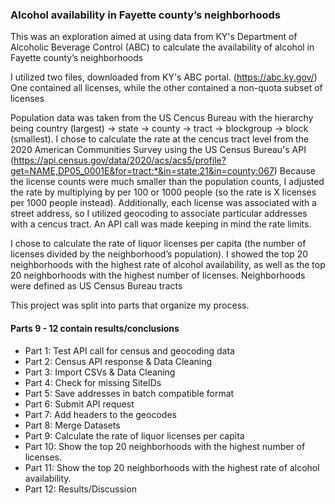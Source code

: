 ### Alcohol availability in Fayette county’s neighborhoods
This was an exploration aimed at using data from KY's Department of Alcoholic Beverage Control (ABC) to calculate the availability of alcohol in Fayette county’s neighborhoods

I utilized two files, downloaded from KY's ABC portal. (https://abc.ky.gov/) One contained all licenses, while the other contained a non-quota subset of licenses

Population data was taken from the US Cencus Bureau with the hierarchy being country (largest) -> state -> county -> tract -> blockgroup -> block (smallest). I chose to calculate the rate at the cencus tract level from the 2020 American Communities Survey using the US Census Bureau's API (https://api.census.gov/data/2020/acs/acs5/profile?get=NAME,DP05_0001E&for=tract:*&in=state:21&in=county:067)
Because the license counts were much smaller than the population counts, I adjusted the rate by multiplying by per 100 or 1000 people (so the rate is X licenses per 1000 people instead). Additionally, each license was associated with a street address, so I utilized geocoding to associate particular addresses with a cencus tract. An API call was made keeping in mind the rate limits.

I chose to calculate the rate of liquor licenses per capita (the number of licenses divided by the neighborhood’s population). I showed the top 20 neighborhoods with the highest rate of alcohol availability, as well as the top 20 neighborhoods with the highest number of licenses. Neighborhoods were defined as US Census Bureau tracts

This project was split into parts that organize my process.
#### Parts 9 - 12 contain results/conclusions

- Part 1: Test API call for census and geocoding data
- Part 2: Census API response & Data Cleaning
- Part 3: Import CSVs & Data Cleaning 
- Part 4: Check for missing SiteIDs
- Part 5: Save addresses in batch compatible format
- Part 6: Submit API request
- Part 7: Add headers to the geocodes
- Part 8: Merge Datasets
- Part 9: Calculate the rate of liquor licenses per capita 
- Part 10: Show the top 20 neighborhoods with the highest number of licenses.
- Part 11: Show the top 20 neighborhoods with the highest rate of alcohol availability.
- Part 12: Results/Discussion

